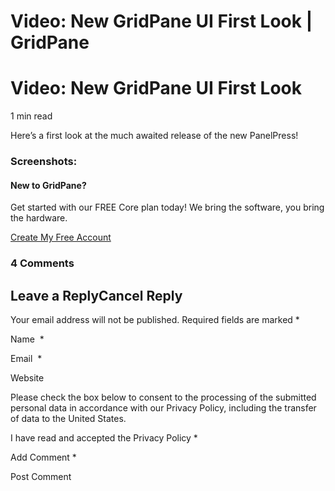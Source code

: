 # Video: New GridPane UI First Look | GridPane

# Video: New GridPane UI First Look

 

1 min read 

Here’s a first look at the much awaited release of the new PanelPress!

 

 

 

### Screenshots:

 

[](https://gridpane.com/wp-content/uploads/2024/11/PanelPress-V3-01-scaled.jpg)
[](https://gridpane.com/wp-content/uploads/2024/11/PanelPress-V3-02.jpg)
[](https://gridpane.com/wp-content/uploads/2024/11/PanelPress-V3-03-scaled.jpg)
[](https://gridpane.com/wp-content/uploads/2024/11/PanelPress-V3-04-scaled.jpg)

 

#### New to GridPane?

Get started with our FREE Core plan today! We bring the software, you bring the hardware.

[Create My Free Account](https://gridpane.com/checkout/?plan=core)

### 4 Comments

## Leave a ReplyCancel Reply

Your email address will not be published. Required fields are marked *

Name  *

Email  *

Website

Please check the box below to consent to the processing of the submitted personal data in accordance with our Privacy Policy, including the transfer of data to the United States.

I have read and accepted the Privacy Policy
		 *

Add Comment *

Post Comment

 

 